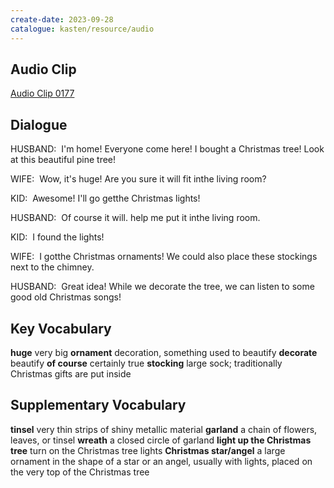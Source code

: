 ```yaml
---
create-date: 2023-09-28
catalogue: kasten/resource/audio
---
```


## Audio Clip
[Audio Clip 0177](https://archive.org/download/englishpod_all/englishpod_0177dg.mp3)

## Dialogue
HUSBAND:  I'm home! Everyone come here! I bought a Christmas tree! Look at this beautiful pine tree! 

WIFE:  Wow, it's huge! Are you sure it will fit inthe living room? 

KID:  Awesome! I'll go getthe Christmas lights! 

HUSBAND:  Of course it will. help me put it inthe living room. 

KID:  I found the lights! 

WIFE:  I gotthe Christmas ornaments! We could also place  these stockings next to the chimney. 

HUSBAND:  Great idea! While we decorate the tree, we can listen to some good old Christmas songs! 

## Key Vocabulary
**huge**           very big
**ornament**       decoration, something used to beautify
**decorate**       beautify
**of course**      certainly true
**stocking**       large sock; traditionally Christmas gifts are put inside

## Supplementary Vocabulary
**tinsel**                           very thin strips of shiny metallic material
**garland**                          a chain of flowers, leaves, or tinsel
**wreath**                           a closed circle of garland
**light up the Christmas tree**      turn on the Christmas tree lights
**Christmas star/angel**             a large ornament in the shape of a star or an angel, usually with lights, placed on the very top of the Christmas tree
